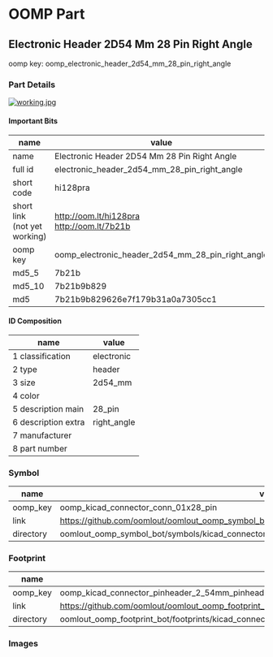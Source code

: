 # OOMP Part  
## Electronic Header 2D54 Mm 28 Pin Right Angle  
  
oomp key: oomp_electronic_header_2d54_mm_28_pin_right_angle  
  
### Part Details  
  
[![working.jpg](working_600.jpg)](working.jpg)  
  
#### Important Bits  
| name | value | 
| --- | --- | 
| name | Electronic Header 2D54 Mm 28 Pin Right Angle | 
| full id | electronic_header_2d54_mm_28_pin_right_angle | 
| short code | hi128pra | 
| short link<br>(not yet working) | http://oom.lt/hi128pra<br>http://oom.lt/7b21b | 
| oomp key | oomp_electronic_header_2d54_mm_28_pin_right_angle | 
| md5_5 | 7b21b | 
| md5_10 | 7b21b9b829 | 
| md5 | 7b21b9b829626e7f179b31a0a7305cc1 | 
#### ID Composition  
| name | value | 
| --- | --- | 
| 1 classification | electronic | 
| 2 type | header | 
| 3 size | 2d54_mm | 
| 4 color |  | 
| 5 description main | 28_pin | 
| 6 description extra | right_angle | 
| 7 manufacturer |  | 
| 8 part number |  | 
### Symbol  
| name | value | 
| --- | --- | 
| oomp_key | oomp_kicad_connector_conn_01x28_pin | 
| link | https://github.com/oomlout/oomlout_oomp_symbol_bot/tree/main/symbols/kicad_connector_conn_01x28_pin | 
| directory | oomlout_oomp_symbol_bot/symbols/kicad_connector_conn_01x28_pin//working/working.kicad_sym | 
### Footprint  
| name | value | 
| --- | --- | 
| oomp_key | oomp_kicad_connector_pinheader_2_54mm_pinheader_1x28_p2_54mm_vertical | 
| link | https://github.com/oomlout/oomlout_oomp_footprint_bot/tree/main/foootprntss/kicad_connector_pinheader_2_54mm_pinheader_1x28_p2_54mm_vertical | 
| directory | oomlout_oomp_footprint_bot/footprints/kicad_connector_pinheader_2_54mm_pinheader_1x28_p2_54mm_vertical//working/working.kicad_mod | 
### Images  
